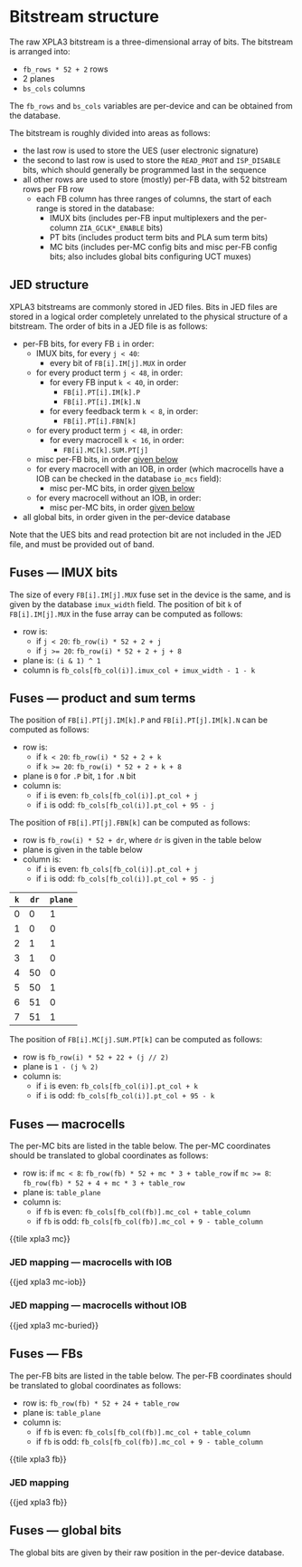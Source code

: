 # Bitstream structure

The raw XPLA3 bitstream is a three-dimensional array of bits. The bitstream is arranged into:

- `fb_rows * 52 + 2` rows
- 2 planes
- `bs_cols` columns

The `fb_rows` and `bs_cols` variables are per-device and can be obtained from the database.

The bitstream is roughly divided into areas as follows:

- the last row is used to store the UES (user electronic signature)
- the second to last row is used to store the `READ_PROT` and `ISP_DISABLE` bits, which should generally be programmed last in the sequence
- all other rows are used to store (mostly) per-FB data, with 52 bitstream rows per FB row
  - each FB column has three ranges of columns, the start of each range is stored in the database:
    - IMUX bits (includes per-FB input multiplexers and the per-column `ZIA_GCLK*_ENABLE` bits)
    - PT bits (includes product term bits and PLA sum term bits)
    - MC bits (includes per-MC config bits and misc per-FB config bits; also includes global bits configuring UCT muxes)


## JED structure

XPLA3 bitstreams are commonly stored in JED files. Bits in JED files are stored in a logical order completely unrelated to the physical structure of a bitstream. The order of bits in a JED file is as follows:

- per-FB bits, for every FB `i` in order:
  - IMUX bits, for every `j < 40`:
    - every bit of `FB[i].IM[j].MUX` in order
  - for every product term `j < 48`, in order:
    - for every FB input `k < 40`, in order:
      - `FB[i].PT[i].IM[k].P`
      - `FB[i].PT[i].IM[k].N`
    - for every feedback term `k < 8`, in order:
      - `FB[i].PT[i].FBN[k]`
  - for every product term `j < 48`, in order:
    - for every macrocell `k < 16`, in order:
      - `FB[i].MC[k].SUM.PT[j]`
  - misc per-FB bits, in order [given below](#jed-mapping)
  - for every macrocell with an IOB, in order (which macrocells have a IOB can be checked in the database `io_mcs` field):
    - misc per-MC bits, in order [given below](#jed-mapping--macrocells-with-iob)
  - for every macrocell without an IOB, in order:
    - misc per-MC bits, in order [given below](#jed-mapping--macrocells-without-iob)
- all global bits, in order given in the per-device database

Note that the UES bits and read protection bit are not included in the JED file, and must be provided out of band.


## Fuses — IMUX bits

The size of every `FB[i].IM[j].MUX` fuse set in the device is the same, and is given by the database `imux_width` field. The position of bit `k` of `FB[i].IM[j].MUX` in the fuse array can be computed as follows:

- row is:
  - if `j < 20`: `fb_row(i) * 52 + 2 + j`
  - if `j >= 20`: `fb_row(i) * 52 + 2 + j + 8`
- plane is: `(i & 1) ^ 1`
- column is `fb_cols[fb_col(i)].imux_col + imux_width - 1 - k`


## Fuses — product and sum terms

The position of `FB[i].PT[j].IM[k].P` and `FB[i].PT[j].IM[k].N` can be computed as follows:

- row is:
  - if `k < 20`: `fb_row(i) * 52 + 2 + k`
  - if `k >= 20`: `fb_row(i) * 52 + 2 + k + 8`
- plane is `0` for `.P` bit, `1` for `.N` bit
- column is:
  - if `i` is even: `fb_cols[fb_col(i)].pt_col + j`
  - if `i` is odd: `fb_cols[fb_col(i)].pt_col + 95 - j`

The position of `FB[i].PT[j].FBN[k]` can be computed as follows:

- row is `fb_row(i) * 52 + dr`, where `dr` is given in the table below
- plane is given in the table below
- column is:
  - if `i` is even: `fb_cols[fb_col(i)].pt_col + j`
  - if `i` is odd: `fb_cols[fb_col(i)].pt_col + 95 - j`

| `k` | `dr` | `plane` |
| --- | ---- | ------- |
| 0   | 0    | 1       |
| 1   | 0    | 0       |
| 2   | 1    | 1       |
| 3   | 1    | 0       |
| 4   | 50   | 0       |
| 5   | 50   | 1       |
| 6   | 51   | 0       |
| 7   | 51   | 1       |

The position of `FB[i].MC[j].SUM.PT[k]` can be computed as follows:

- row is `fb_row(i) * 52 + 22 + (j // 2)`
- plane is `1 - (j % 2)`
- column is:
  - if `i` is even: `fb_cols[fb_col(i)].pt_col + k`
  - if `i` is odd: `fb_cols[fb_col(i)].pt_col + 95 - k`


## Fuses — macrocells

The per-MC bits are listed in the table below. The per-MC coordinates should be translated to global coordinates as follows:

- row is:
  if `mc < 8`: `fb_row(fb) * 52 + mc * 3 + table_row`
  if `mc >= 8`: `fb_row(fb) * 52 + 4 + mc * 3 + table_row`
- plane is: `table_plane`
- column is:
  - if `fb` is even: `fb_cols[fb_col(fb)].mc_col + table_column`
  - if `fb` is odd: `fb_cols[fb_col(fb)].mc_col + 9 - table_column`

{{tile xpla3 mc}}


### JED mapping — macrocells with IOB

{{jed xpla3 mc-iob}}


### JED mapping — macrocells without IOB

{{jed xpla3 mc-buried}}


## Fuses — FBs

The per-FB bits are listed in the table below. The per-FB coordinates should be translated to global coordinates as follows:

- row is: `fb_row(fb) * 52 + 24 + table_row`
- plane is: `table_plane`
- column is:
  - if `fb` is even: `fb_cols[fb_col(fb)].mc_col + table_column`
  - if `fb` is odd: `fb_cols[fb_col(fb)].mc_col + 9 - table_column`

{{tile xpla3 fb}}


### JED mapping

{{jed xpla3 fb}}


## Fuses — global bits

The global bits are given by their raw position in the per-device database.